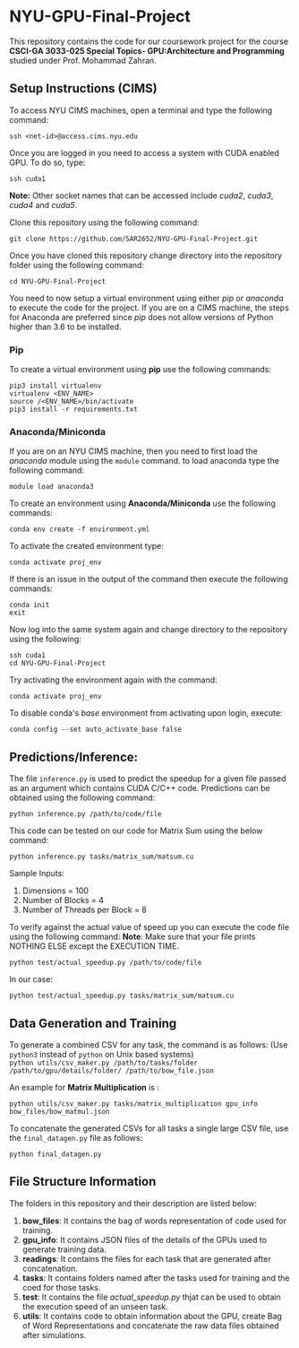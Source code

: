 # NYU-GPU-Final-Project

This repository contains the code for our coursework project for the course **CSCI-GA 3033-025 Special Topics- GPU:Architecture and Programming** studied under Prof. Mohammad Zahran.

## Setup Instructions (CIMS)

To access NYU CIMS machines, open a terminal and type the following command:

```
ssh <net-id>@access.cims.nyu.edu
```

Once you are logged in you need to access a system with CUDA enabled GPU. To do so, type:

```
ssh cuda1
```

**Note:** Other socket names that can be accessed include *cuda2*, *cuda3*, *cuda4* and *cuda5*.

Clone this repository using the following command:<br>

```
git clone https://github.com/SAR2652/NYU-GPU-Final-Project.git
```

Once you have cloned this repository change directory into the repository folder using the following command:<br>
```
cd NYU-GPU-Final-Project
```

You need to now setup a virtual environment using either *pip* or *anaconda* to execute the code for the project. If you are on a CIMS machine, the steps for Anaconda are preferred since *pip* does not allow versions of Python higher than 3.6 to be installed. 

### Pip
To create a virtual environment using **pip** use the following commands:
```
pip3 install virtualenv
virtualenv <ENV_NAME>
source /<ENV_NAME>/bin/activate
pip3 install -r requirements.txt
```
### Anaconda/Miniconda

If you are on an NYU CIMS machine, then you need to first load the *anaconda* module using the ```module``` command. to load anaconda type the following command:<br>

 ```
 module load anaconda3
 ```

To create an environment using **Anaconda/Miniconda** use the following commands:
```
conda env create -f environment.yml
```

To activate the created environment type:

```
conda activate proj_env
```

If there is an issue in the output of the command then execute the following commands:

```
conda init
exit
```

Now log into the same system again and change directory to the repository using the following:

```
ssh cuda1
cd NYU-GPU-Final-Project
```

Try activating the environment again with the command:

```
conda activate proj_env
```

To disable conda's *base* environment from activating upon login, execute:

```
conda config --set auto_activate_base false
```

## Predictions/Inference:
The file ```inference.py``` is used to predict the speedup for a given file passed as an argument which contains CUDA C/C++ code. Predictions can be obtained using the following command:<br>
```
python inference.py /path/to/code/file
```

This code can be tested on our code for Matrix Sum using the below command:
```
python inference.py tasks/matrix_sum/matsum.cu
```

Sample Inputs:
1. Dimensions = 100
2. Number of Blocks = 4
3. Number of Threads per Block = 8

To verify against the actual value of speed up you can execute the code file using the following command:
**Note**: Make sure that your file prints NOTHING ELSE except the EXECUTION TIME.
```
python test/actual_speedup.py /path/to/code/file
```

In our case:
```
python test/actual_speedup.py tasks/matrix_sum/matsum.cu 
```

## Data Generation and Training
To generate a combined CSV for any task, the command is as follows: (Use ```python3``` instead of ```python``` on Unix based systems)<br>
```python utils/csv_maker.py /path/to/tasks/folder /path/to/gpu/details/folder/ /path/to/bow_file.json```<br>

An example for <b>Matrix Multiplication</b> is :<br>

```python utils/csv_maker.py tasks/matrix_multiplication gpu_info bow_files/bow_matmul.json```<br>

To concatenate the generated CSVs for all tasks a single large CSV file, use the ```final_datagen.py``` file as follows:<br>

```python final_datagen.py```


## File Structure Information

The folders in this repository and their description are listed below:
1. **bow_files**: It contains the bag of words representation of code used for training.
2. **gpu_info**: It contains JSON files of the details of the GPUs used to generate training data.
3. **readings**: It contains the files for each task that are generated after concatenation.
4. **tasks**: It contains folders named after the tasks used for training and the coed for those tasks.
5. **test**: It contains the file *actual_speedup.py* thjat can be used to obtain the execution speed of an unseen task.
6. **utils**: It contains code to obtain information about the GPU, create Bag of Word Representations and concatenate the raw data files obtained after simulations.
